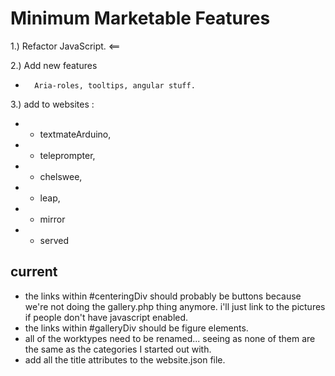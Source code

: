 Minimum Marketable Features
=====================

1.)     Refactor JavaScript. <==

2.)     Add new features
   *       Aria-roles, tooltips, angular stuff.

3.)    add to websites :
+   +   textmateArduino,
+   +   teleprompter,
+   +   chelswee,
+   +   leap,
+   +   mirror
+   +   served

current
---------

+   the links within #centeringDiv should probably be buttons because we're not doing the gallery.php thing anymore. i'll just link to the pictures if people don't have javascript enabled.
+   the links within #galleryDiv should be figure elements.
+   all of the worktypes need to be renamed... seeing as none of them are the same as the categories I started out with.
+   add all the title attributes to the website.json file.

